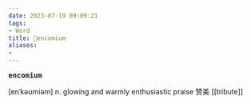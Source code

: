 ```yaml
---
date: 2023-07-19 09:09:21
tags: 
- Word
title: 📖encomium
aliases: 
- 
---
```


<pre><strong>encomium</strong></pre>
[enˈkəʊmiəm]
n. glowing and warmly enthusiastic praise 赞美
[[tribute]]